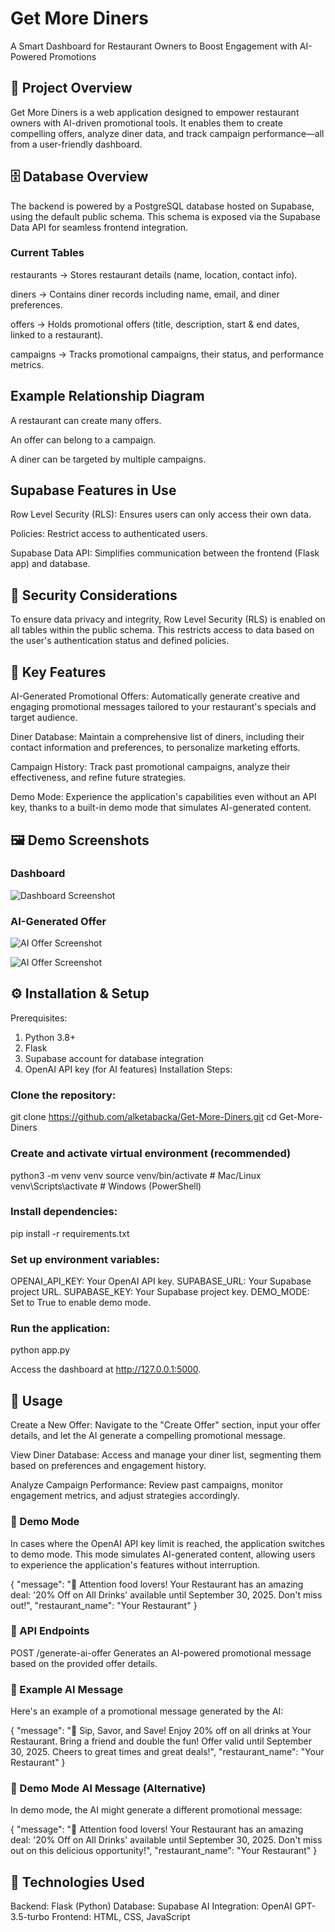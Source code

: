 # Get More Diners
A Smart Dashboard for Restaurant Owners to Boost Engagement with AI-Powered Promotions

## 🚀 Project Overview
Get More Diners is a web application designed to empower restaurant owners with AI-driven promotional tools. It enables them to create compelling offers, analyze diner data, and track campaign performance—all from a user-friendly dashboard.

## 🗄️ Database Overview
The backend is powered by a PostgreSQL database hosted on Supabase, using the default public schema. This schema is exposed via the Supabase Data API for seamless frontend integration.

### Current Tables
restaurants → Stores restaurant details (name, location, contact info).

diners → Contains diner records including name, email, and diner preferences.

offers → Holds promotional offers (title, description, start & end dates, linked to a restaurant).

campaigns → Tracks promotional campaigns, their status, and performance metrics.

## Example Relationship Diagram

A restaurant can create many offers.

An offer can belong to a campaign.

A diner can be targeted by multiple campaigns.

## Supabase Features in Use

Row Level Security (RLS): Ensures users can only access their own data.

Policies: Restrict access to authenticated users.

Supabase Data API: Simplifies communication between the frontend (Flask app) and database.

## 🔐 Security Considerations
To ensure data privacy and integrity, Row Level Security (RLS) is enabled on all tables within the public schema. This restricts access to data based on the user's authentication status and defined policies.

## 🧠 Key Features
AI-Generated Promotional Offers: Automatically generate creative and engaging promotional messages tailored to your restaurant's specials and target audience.

Diner Database: Maintain a comprehensive list of diners, including their contact information and preferences, to personalize marketing efforts.

Campaign History: Track past promotional campaigns, analyze their effectiveness, and refine future strategies.

Demo Mode: Experience the application's capabilities even without an API key, thanks to a built-in demo mode that simulates AI-generated content.

## 🖼️ Demo Screenshots

### Dashboard  
![Dashboard Screenshot](assests/home.png)  

### AI-Generated Offer  
![AI Offer Screenshot](assests/dashboard1.png)  

![AI Offer Screenshot](assests/dashboard2.png) 


## ⚙️ Installation & Setup

Prerequisites:
1. Python 3.8+
2. Flask
3. Supabase account for database integration
4. OpenAI API key (for AI features)
Installation Steps:

### Clone the repository:
git clone https://github.com/alketabacka/Get-More-Diners.git
cd Get-More-Diners

### Create and activate virtual environment (recommended)
python3 -m venv venv
source venv/bin/activate    # Mac/Linux
venv\Scripts\activate       # Windows (PowerShell)

### Install dependencies:
pip install -r requirements.txt

### Set up environment variables:
OPENAI_API_KEY: Your OpenAI API key.
SUPABASE_URL: Your Supabase project URL.
SUPABASE_KEY: Your Supabase project key.
DEMO_MODE: Set to True to enable demo mode.

### Run the application:
python app.py

Access the dashboard at http://127.0.0.1:5000.

## 🧪 Usage
Create a New Offer: Navigate to the "Create Offer" section, input your offer details, and let the AI generate a compelling promotional message.

View Diner Database: Access and manage your diner list, segmenting them based on preferences and engagement history.

Analyze Campaign Performance: Review past campaigns, monitor engagement metrics, and adjust strategies accordingly.

### 🧪 Demo Mode
In cases where the OpenAI API key limit is reached, the application switches to demo mode. This mode simulates AI-generated content, allowing users to experience the application's features without interruption.

{
  "message": "🎉 Attention food lovers! Your Restaurant has an amazing deal: '20% Off on All Drinks' available until September 30, 2025. Don't miss out!",
  "restaurant_name": "Your Restaurant"
}

### 🧪 API Endpoints
POST /generate-ai-offer
Generates an AI-powered promotional message based on the provided offer details.

### 🧪 Example AI Message

Here's an example of a promotional message generated by the AI:

{
  "message": "🍹 Sip, Savor, and Save! Enjoy 20% off on all drinks at Your Restaurant. Bring a friend and double the fun! Offer valid until September 30, 2025. Cheers to great times and great deals!",
  "restaurant_name": "Your Restaurant"
}

### 🧪 Demo Mode AI Message (Alternative)

In demo mode, the AI might generate a different promotional message:

{
  "message": "🎉 Attention food lovers! Your Restaurant has an amazing deal: '20% Off on All Drinks' available until September 30, 2025. Don't miss out on this delicious opportunity!",
  "restaurant_name": "Your Restaurant"
}

## 🔧 Technologies Used

Backend: Flask (Python)
Database: Supabase
AI Integration: OpenAI GPT-3.5-turbo
Frontend: HTML, CSS, JavaScript


